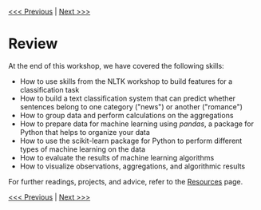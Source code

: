 [<<< Previous](unsupervised.md) |  [Next >>>](resources.md)

# Review

At the end of this workshop, we have covered the following skills:
- How to use skills from the NLTK workshop to build features for a classification task
- How to build a text classification system that can predict whether sentences belong to one category ("news") or another ("romance")
- How to group data and perform calculations on the aggregations
- How to prepare data for machine learning using *pandas*, a package for Python that helps to organize your data
- How to use the scikit-learn package for Python to perform different types of machine learning on the data
- How to evaluate the results of machine learning algorithms
- How to visualize observations, aggregations, and algorithmic results

For further readings, projects, and advice, refer to the [Resources](sections/resources.md) page.

[<<< Previous](lda.md) |  [Next >>>](resources.md)
